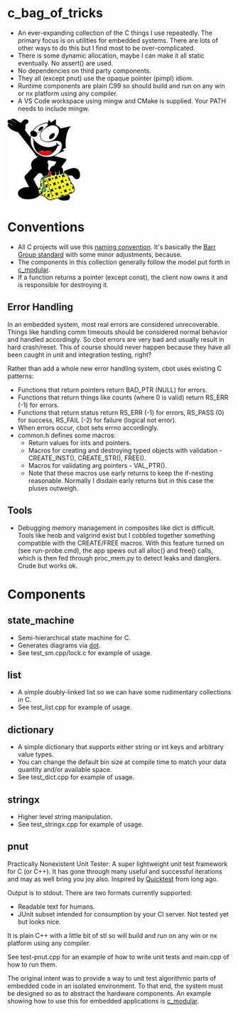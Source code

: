 
# c_bag_of_tricks
- An ever-expanding collection of the C things I use repeatedly. The primary focus is on
  utilities for embedded systems. There are lots of other ways to do this but I find most to be over-complicated.
- There is some dynamic allocation, maybe I can make it all static eventually. No assert() are used.
- No dependencies on third party components.
- They all (except pnut) use the opaque pointer (pimpl) idiom.
- Runtime components are plain C99 so should build and run on any win or nx platform using any compiler.
- A VS Code workspace using mingw and CMake is supplied. Your PATH needs to include mingw.

![logo](felix.jpg)

# Conventions
- All C projects will use this [naming convention](CONVENTIONS.md). It's basically the
  [Barr Group standard](https://barrgroup.com/embedded-systems/books/embedded-c-coding-standard) with some minor adjustments, because.
- The components in this collection generally follow the model put forth in [c_modular](https://github.com/cepthomas/c_modular).
- If a function returns a pointer (except const), the client now owns it and is responsible for destroying it.

## Error Handling
In an embedded system, most real errors are considered unrecoverable. Things like handling comm timeouts should be considered
normal behavior and handled accordingly. So cbot errors are very bad and usually result in hard crash/reset. This of course should never
happen because they have all been caught in unit and integration testing, right?

Rather than add a whole new error handling system, cbot uses existing C patterns:
- Functions that return pointers return BAD_PTR (NULL) for errors.
- Functions that return things like counts (where 0 is valid) return RS_ERR (-1) for errors.
- Functions that return status return RS_ERR (-1) for errors, RS_PASS (0) for success, RS_FAIL (-2) for failure (logical not error).
- When errors occur, cbot sets errno accordingly.
- common.h defines some macros:
    - Return values for ints and pointers.
    - Macros for creating and destroying typed objects with validation - CREATE_INST(), CREATE_STR(), FREE().
    - Macros for validating arg pointers - VAL_PTR().
    - Note that these macros use early returns to keep the if-nesting reasonable. Normally I disdain early returns but in this case the pluses outweigh.

## Tools
- Debugging memory management in composites like dict is difficult. Tools like heob and valgrind exist but I cobbled together
  something compatible with the CREATE/FREE macros. With this feature turned on (see run-probe.cmd), the app spews out all alloc() and
  free() calls, which is then fed through proc_mem.py to detect leaks and danglers. Crude but works ok.

# Components

## state_machine
- Semi-hierarchical state machine for C.
- Generates diagrams via [dot](https://www.graphviz.org/).
- See test_sm.cpp/lock.c for example of usage.

## list
- A simple doubly-linked list so we can have some rudimentary collections in C.
- See test_list.cpp for example of usage.

## dictionary
- A simple dictionary that supports either string or int keys and arbitrary value types.
- You can change the default bin size at compile time to match your data quantity and/or available space.
- See test_dict.cpp for example of usage.

## stringx
- Higher level string manipulation.
- See test_stringx.cpp for example of usage.

## pnut
Practically Nonexistent Unit Tester: A super lightweight unit test framework for C (or C++).
It has gone through many useful and successful iterations and may as well bring you joy also.
Inspired by [Quicktest](http://quicktest.sourceforge.net/) from long ago.

Output is to stdout. There are two formats currently supported:
- Readable text for humans.
- JUnit subset intended for consumption by your CI server. Not tested yet but looks nice.

It is plain C++ with a little bit of stl so will build and run on any win or nx platform using any compiler.

See test-pnut.cpp for an example of how to write unit tests and main.cpp of how to run them.

The original intent was to provide a way to unit test algorithmic parts of embedded code in an isolated
environment. To that end, the system must be designed so as to abstract the hardware components.
An example showing how to use this for embedded applications is [c_modular](https://github.com/cepthomas/c_modular).
